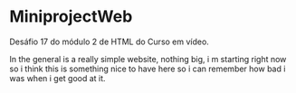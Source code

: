 # MiniprojectWeb
Desáfio 17 do módulo 2 de HTML do Curso em vídeo.

In the general is a really simple website, nothing big, i m starting right now so i think this is something nice to have here so i can remember how bad i was when i get good at it.
